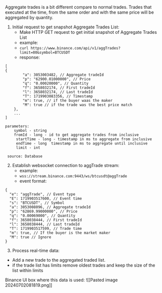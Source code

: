 Aggregate trades is a bit different compare to normal trades. Trades that executed at the time, from the same order and with the same price will be aggregated by quantity. 

1. Initial request to get snapshot Aggregate Trades List:
	- Make HTTP GET request to get initial snapshot of Aggregate Trades List
	- example:
	- `curl https://www.binance.com/api/v1/aggTrades?limit=80&symbol=BTCUSDT`
	- response:
```
[
{
        "a": 3053003482, // Aggregate tradeId
        "p": "62900.01000000", // Price
        "q": "0.00020000", // Quantity
        "f": 3658032174, // First tradeId
        "l": 3658032174, // Last tradeId
        "T": 1719903083356, // Timestamp
        "m": true, // if the buyer waas the maker
        "M": true // if the trade was the best price match
    },
    ...
]
```

	parameters:
		symbol - string
		fromId - long - id to get aggregate trades from inclusive
		 startTime - long - timestamp in ms to aggregate from inclusive
		 endTime - long  timestamp in ms to aggregate until inclusive
		 limit - int

	 source: Database

2. Establish websocket connection to aggTrade stream:
	- example:
	- `wss://stream.binance.com:9443/ws/btcusdt@aggTrade`
	- event format:

```
{
  "e": "aggTrade", // Event type
  "E": 1719903517600, // Event time
  "s": "BTCUSDT", // Symbol
  "a": 3053008096, // Aggregate tradeId
  "p": "62869.99000000", // Price
  "q": "0.00069000", // Quantity
  "f": 3658038444, // First tradeId
  "l": 3658038444, // Last tradeId
  "T": 1719903517599, // Trade time
  "m": true, // If the buyer is the market maker
  "M": true // Ignore
}
```
 
3. Process real-time data:
 - Add a new trade to the aggregated traded list.
 - if the trade list has limits remove oldest trades and keep the size of the list within limits


Binance UI box where this data is used:
![[Pasted image 20240702081819.png]]